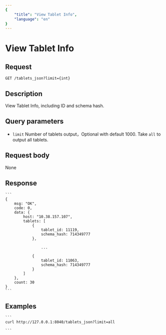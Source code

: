 ```yaml
---
{
    "title": "View Tablet Info",
    "language": "en"
}
---
```


<!-- 
Licensed to the Apache Software Foundation (ASF) under one
or more contributor license agreements.  See the NOTICE file
distributed with this work for additional information
regarding copyright ownership.  The ASF licenses this file
to you under the Apache License, Version 2.0 (the
"License"); you may not use this file except in compliance
with the License.  You may obtain a copy of the License at

  http://www.apache.org/licenses/LICENSE-2.0

Unless required by applicable law or agreed to in writing,
software distributed under the License is distributed on an
"AS IS" BASIS, WITHOUT WARRANTIES OR CONDITIONS OF ANY
KIND, either express or implied.  See the License for the
specific language governing permissions and limitations
under the License.
-->

# View Tablet Info

## Request

`GET /tablets_json?limit={int}`

## Description

View Tablet Info, including ID and schema hash.

## Query parameters

* `limit`
    Number of tablets output，Optional with default 1000. Take `all` to output all tablets.

## Request body

None

## Response

    ```
    {
        msg: "OK",
        code: 0,
        data: {
            host: "10.38.157.107",
            tablets: [
                {
                    tablet_id: 11119,
                    schema_hash: 714349777
                },

                    ...

                {
                    tablet_id: 11063,
                    schema_hash: 714349777
                }
            ]
        },
        count: 30
    }
    ```
## Examples


    ```
    curl http://127.0.0.1:8040/tablets_json?limit=all

    ```

